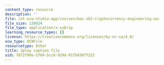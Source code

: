 ```yaml
---
content_type: resource
description: ''
file: /ol-ocw-studio-app/courses/mas-s62-cryptocurrency-engineering-and-design-spring-2018/7872790e5f045cc8929d01fb830ff222_7o5shPC0R2k.vtt
file_size: 120924
file_type: application/x-subrip
learning_resource_types: []
license: https://creativecommons.org/licenses/by-nc-sa/4.0/
ocw_type: OCWFile
resourcetype: Other
title: 3play caption file
uid: 7872790e-5f04-5cc8-929d-01fb830ff222
---
```

